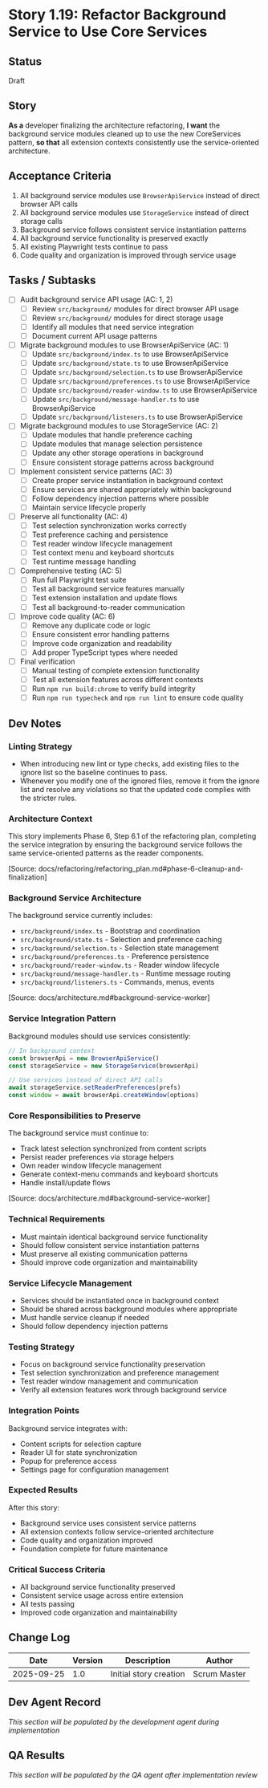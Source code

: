 # Story 1.19: Refactor Background Service to Use Core Services

## Status
Draft

## Story
**As a** developer finalizing the architecture refactoring,
**I want** the background service modules cleaned up to use the new CoreServices pattern,
**so that** all extension contexts consistently use the service-oriented architecture.

## Acceptance Criteria
1. All background service modules use `BrowserApiService` instead of direct browser API calls
2. All background service modules use `StorageService` instead of direct storage calls
3. Background service follows consistent service instantiation patterns
4. All background service functionality is preserved exactly
5. All existing Playwright tests continue to pass
6. Code quality and organization is improved through service usage

## Tasks / Subtasks
- [ ] Audit background service API usage (AC: 1, 2)
  - [ ] Review `src/background/` modules for direct browser API usage
  - [ ] Review `src/background/` modules for direct storage usage
  - [ ] Identify all modules that need service integration
  - [ ] Document current API usage patterns
- [ ] Migrate background modules to use BrowserApiService (AC: 1)
  - [ ] Update `src/background/index.ts` to use BrowserApiService
  - [ ] Update `src/background/state.ts` to use BrowserApiService
  - [ ] Update `src/background/selection.ts` to use BrowserApiService
  - [ ] Update `src/background/preferences.ts` to use BrowserApiService
  - [ ] Update `src/background/reader-window.ts` to use BrowserApiService
  - [ ] Update `src/background/message-handler.ts` to use BrowserApiService
  - [ ] Update `src/background/listeners.ts` to use BrowserApiService
- [ ] Migrate background modules to use StorageService (AC: 2)
  - [ ] Update modules that handle preference caching
  - [ ] Update modules that manage selection persistence
  - [ ] Update any other storage operations in background
  - [ ] Ensure consistent storage patterns across background
- [ ] Implement consistent service patterns (AC: 3)
  - [ ] Create proper service instantiation in background context
  - [ ] Ensure services are shared appropriately within background
  - [ ] Follow dependency injection patterns where possible
  - [ ] Maintain service lifecycle properly
- [ ] Preserve all functionality (AC: 4)
  - [ ] Test selection synchronization works correctly
  - [ ] Test preference caching and persistence
  - [ ] Test reader window lifecycle management
  - [ ] Test context menu and keyboard shortcuts
  - [ ] Test runtime message handling
- [ ] Comprehensive testing (AC: 5)
  - [ ] Run full Playwright test suite
  - [ ] Test all background service features manually
  - [ ] Test extension installation and update flows
  - [ ] Test all background-to-reader communication
- [ ] Improve code quality (AC: 6)
  - [ ] Remove any duplicate code or logic
  - [ ] Ensure consistent error handling patterns
  - [ ] Improve code organization and readability
  - [ ] Add proper TypeScript types where needed
- [ ] Final verification
  - [ ] Manual testing of complete extension functionality
  - [ ] Test all extension features across different contexts
  - [ ] Run `npm run build:chrome` to verify build integrity
  - [ ] Run `npm run typecheck` and `npm run lint` to ensure code quality

## Dev Notes
### Linting Strategy
- When introducing new lint or type checks, add existing files to the ignore list so the baseline continues to pass.
- Whenever you modify one of the ignored files, remove it from the ignore list and resolve any violations so that the updated code complies with the stricter rules.

### Architecture Context
This story implements Phase 6, Step 6.1 of the refactoring plan, completing the service integration by ensuring the background service follows the same service-oriented patterns as the reader components.

[Source: docs/refactoring/refactoring_plan.md#phase-6-cleanup-and-finalization]

### Background Service Architecture
The background service currently includes:
- `src/background/index.ts` - Bootstrap and coordination
- `src/background/state.ts` - Selection and preference caching
- `src/background/selection.ts` - Selection state management
- `src/background/preferences.ts` - Preference persistence
- `src/background/reader-window.ts` - Reader window lifecycle
- `src/background/message-handler.ts` - Runtime message routing
- `src/background/listeners.ts` - Commands, menus, events

[Source: docs/architecture.md#background-service-worker]

### Service Integration Pattern
Background modules should use services consistently:
```typescript
// In background context
const browserApi = new BrowserApiService()
const storageService = new StorageService(browserApi)

// Use services instead of direct API calls
await storageService.setReaderPreferences(prefs)
const window = await browserApi.createWindow(options)
```

### Core Responsibilities to Preserve
The background service must continue to:
- Track latest selection synchronized from content scripts
- Persist reader preferences via storage helpers
- Own reader window lifecycle management
- Generate context-menu commands and keyboard shortcuts
- Handle install/update flows

[Source: docs/architecture.md#background-service-worker]

### Technical Requirements
- Must maintain identical background service functionality
- Should follow consistent service instantiation patterns
- Must preserve all existing communication patterns
- Should improve code organization and maintainability

### Service Lifecycle Management
- Services should be instantiated once in background context
- Should be shared across background modules where appropriate
- Must handle service cleanup if needed
- Should follow dependency injection patterns

### Testing Strategy
- Focus on background service functionality preservation
- Test selection synchronization and preference management
- Test reader window management and communication
- Verify all extension features work through background service

### Integration Points
Background service integrates with:
- Content scripts for selection capture
- Reader UI for state synchronization
- Popup for preference access
- Settings page for configuration management

### Expected Results
After this story:
- Background service uses consistent service patterns
- All extension contexts follow service-oriented architecture
- Code quality and organization improved
- Foundation complete for future maintenance

### Critical Success Criteria
- All background service functionality preserved
- Consistent service usage across entire extension
- All tests passing
- Improved code organization and maintainability

## Change Log
| Date | Version | Description | Author |
|------|---------|-------------|--------|
| 2025-09-25 | 1.0 | Initial story creation | Scrum Master |

## Dev Agent Record
*This section will be populated by the development agent during implementation*

## QA Results
*This section will be populated by the QA agent after implementation review*